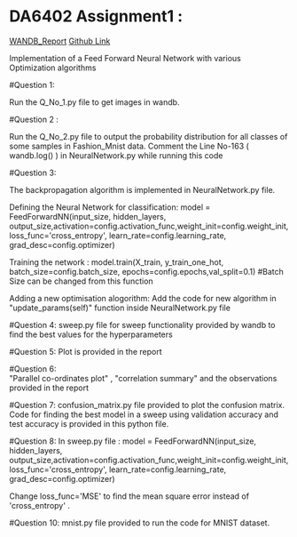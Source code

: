 # DA6402 Assignment1 :

[WANDB_Report](https://wandb.ai/alokgaurav04-indian-institute-of-technology-madras/DA6401_Assignment_1/reports/DA6401-Assignment-1--VmlldzoxMTcxMTAwMg)
[Github Link](https://github.com/alokgaurav04/da6401_assignment1)

Implementation of a Feed Forward Neural Network with various Optimization algorithms

#Question 1:

Run the Q_No_1.py file to get images in wandb.

#Question 2 :

Run the Q_No_2.py file to output the probability distribution for all classes of some samples in Fashion_Mnist data.
Comment the Line No-163 ( wandb.log() ) in NeuralNetwork.py while running this code 

#Question 3:

The backpropagation algorithm is implemented in NeuralNetwork.py file.

Defining the Neural Network for classification:
model = FeedForwardNN(input_size, hidden_layers, output_size,activation=config.activation_func,weight_init=config.weight_init,loss_func='cross_entropy', learn_rate=config.learning_rate, grad_desc=config.optimizer)

Training the network :
model.train(X_train, y_train_one_hot, batch_size=config.batch_size, epochs=config.epochs,val_split=0.1)  #Batch Size can be changed from this function

Adding a new optimisation alogorithm:
Add the code for new algorithm in "update_params(self)" function inside NeuralNetwork.py file

#Question 4:
sweep.py file for sweep functionality provided by wandb to find the best values for the hyperparameters

#Question 5:
Plot is provided in the report

#Question 6:  
"Parallel co-ordinates plot" , "correlation summary" and the observations provided in the report

#Question 7:
confusion_matrix.py file provided to plot the confusion matrix.
Code for finding the best model in a sweep using validation accuracy and test accuracy is provided in this python file.

#Question 8:
In sweep.py file :
model = FeedForwardNN(input_size, hidden_layers, output_size,activation=config.activation_func,weight_init=config.weight_init,loss_func='cross_entropy', learn_rate=config.learning_rate, grad_desc=config.optimizer)

Change loss_func='MSE' to find the mean square error instead of 'cross_entropy' .

#Question 10:
mnist.py file provided to run the code for MNIST dataset.


